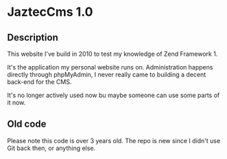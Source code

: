 JaztecCms 1.0
=============

## Description

This website I've build in 2010 to test my knowledge of Zend Framework 1.

It's the application my personal website runs on. Administration happens directly through phpMyAdmin, I never really came to building a decent back-end for the CMS.

It's no longer actively used now bu maybe someone can use some parts of it now.

## Old code

Please note this code is over 3 years old. The repo is new since I didn't use Git back then, or anything else.